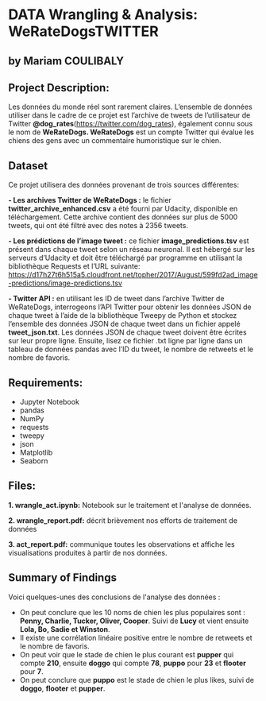 # DATA Wrangling & Analysis: WeRateDogsTWITTER
## by Mariam COULIBALY

## Project Description:

Les données du monde réel sont rarement claires. L’ensemble de données utiliser dans le cadre de ce projet est l’archive de tweets de l’utilisateur de Twitter **@dog_rates**(https://twitter.com/dog_rates), également connu sous le nom de **WeRateDogs. WeRateDogs** est un compte Twitter qui évalue les chiens des gens avec un commentaire humoristique sur le chien.


## Dataset

Ce projet utilisera des données provenant de trois sources différentes:

**- Les archives Twitter de WeRateDogs :** le fichier **twitter_archive_enhanced.csv** a été fourni par Udacity, disponible en téléchargement. Cette archive contient des données sur plus de 5000 tweets, qui ont été filtré avec des notes à 2356 tweets.

**- Les prédictions de l’image tweet :** ce fichier **image_predictions.tsv** est présent dans chaque tweet selon un réseau neuronal. Il est hébergé sur les serveurs d’Udacity et doit être téléchargé par programme en utilisant la bibliothèque Requests et l’URL suivante: https://d17h27t6h515a5.cloudfront.net/topher/2017/August/599fd2ad_image-predictions/image-predictions.tsv

**- Twitter API :** en utilisant les ID de tweet dans l’archive Twitter de WeRateDogs, interrogeons l’API Twitter pour obtenir les données JSON de chaque tweet à l’aide de la bibliothèque Tweepy de Python et stockez l’ensemble des données JSON de chaque tweet dans un fichier appelé **tweet_json.txt**. Les données JSON de chaque tweet doivent être écrites sur leur propre ligne. Ensuite, lisez ce fichier .txt ligne par ligne dans un tableau de données pandas avec l’ID du tweet, le nombre de retweets et le nombre de favoris.

## Requirements:
* Jupyter Notebook
* pandas
* NumPy
* requests
* tweepy
* json
* Matplotlib
* Seaborn

## Files:

**1. wrangle_act.ipynb:** Notebook sur le traitement et l'analyse de données.

**2. wrangle_report.pdf:** décrit brièvement nos efforts de traitement de données

**3. act_report.pdf:** communique toutes les observations et affiche les visualisations produites à partir de nos données.

## Summary of Findings

Voici quelques-unes des conclusions de l'analyse des données :

- On peut conclure que les 10 noms de chien les plus populaires sont : **Penny, Charlie, Tucker, Oliver, Cooper**. Suivi de **Lucy** et vient ensuite **Lola, Bo, Sadie et Winston**.
- Il existe une corrélation linéaire positive entre le nombre de retweets et le nombre de favoris.
- On peut voir que le stade de chien le plus courant est **pupper** qui compte **210**, ensuite **doggo** qui compte **78**, **puppo** pour **23** et **flooter** pour **7**.
- On peut conclure que **puppo** est le stade de chien le plus likes, suivi de **doggo**, **flooter** et **pupper**.

